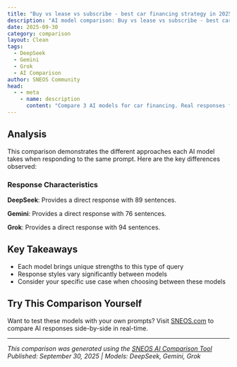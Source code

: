 ```yaml
---
title: "Buy vs lease vs subscribe - best car financing strategy in 2025"
description: "AI model comparison: Buy vs lease vs subscribe - best car financing strategy in 2025..."
date: 2025-09-30
category: comparison
layout: Clean
tags:
  - DeepSeek
  - Gemini
  - Grok
  - AI Comparison
author: SNEOS Community
head:
  - - meta
    - name: description
      content: "Compare 3 AI models for car financing. Real responses from DeepSeek, Gemini, Grok with detailed analysis."
---
```


<ChatComparison
  title="Buy vs lease vs subscribe - best car financing strategy in 2025"
  prompt="Buy vs lease vs subscribe - best car financing strategy in 2025"
  :responses='{"DeepSeek": "Of course. This is a fantastic question, as the landscape of car \u0022ownership\u0022 is changing rapidly. Here\u2019s a detailed breakdown of Buy vs. Lease vs. Subscribe for 2025, tailored to help you find the best financing strategy.\n\n### The Quick Answer: It Depends on Your Priority\n\n* **Buy (Especially with Cash or a Low-Interest Loan):** Best for long-term cost savings, building equity, and customization. You own a depreciating asset, but it\u0027s *yours*.\n* **Lease:** Best for those who want a new car every 2-4 years with lower monthly payments, predictable costs, and no long-term hassle of selling.\n* **Subscribe:** Best for extreme flexibility, testing different vehicles, or covering short-term needs (6-18 months) where convenience trumps cost.\n\n---\n\n### Deep Dive: The 2025 Perspective\n\n#### 1. Buying (Financing or Cash)\n\nThis is the traditional path of ownership.\n\n* **How it Works:** You finance the vehicle through a loan (or pay cash) and make monthly payments until you own it outright.\n* **2025 Context:** Interest rates are expected to remain higher than the 2020-2021 lows. The used car market has stabilized but is still strong, meaning your trade-in could retain good value. Electric vehicles (EVs) are a major consideration, with new models and evolving technology.\n\n**Pros:**\n* **Long-Term Value:** Once the loan is paid off, you have an asset (though depreciating) and no monthly payment.\n* **No Mileage Limits:** Drive as much as you want.\n* **Total Freedom:** Customize, modify, and use the car as you please.\n* **Builds Equity:** In a stable market, you can build equity faster than the car depreciates, especially if you put a significant down payment.\n\n**Cons:**\n* **Highest Monthly Cost:** Loan payments are typically higher than lease payments for the same car.\n* **Depreciation Risk:** You bear the full brunt of the car\u0027s value loss, which can be steep in the first few years.\n* **Maintenance Responsibility:** All repair costs are yours once the factory warranty expires.\n* **Hassle of Selling:** You are responsible for selling or trading in the car when you\u0027re ready to move on.\n\n**Best For:**\n* Individuals who drive high annual mileage.\n* Those who plan to keep a car for 5\u002B years.\n* People who want to build long-term wealth and avoid perpetual payments.\n* Anyone who customizes their vehicles.\n\n---\n\n#### 2. Leasing\n\nA long-term rental agreement with set terms.\n\n* **How it Works:** You pay for the vehicle\u0027s **depreciation** during the lease term, plus fees and interest. At the end, you return the car or buy it at a predetermined \u0022residual value.\u0022\n* **2025 Context:** Leasing is becoming a smarter play for **Electric Vehicles (EVs)**. EV technology is improving rapidly, causing high depreciation. Leasing shields you from that risk. Also, with a lease, the **lender often qualifies for the EV tax credit** and passes the savings to you as a cap cost reduction, which can be a huge benefit if you don\u0027t qualify for the tax credit personally.\n\n**Pros:**\n* **Lower Monthly Payments:** You\u0027re only paying for the car\u0027s value you \u0022use.\u0022\n* **Drive New Cars Frequently:** Always have the latest technology, safety features, and warranty coverage.\n* **Minimal Downside from Depreciation:** The leasing company takes the risk on the car\u0027s future value.\n* **Hassle-Free Exit:** At the end of the term, you simply return the keys (assuming you\u0027ve stayed within the mileage and wear-and-tear guidelines).\n* **Potential Tax Advantages for Business Use.**\n\n**Cons:**\n* **No Ownership:** Perpetual payments with nothing to show at the end (unless you buy it out).\n* **Mileage Restrictions:** Going over can incur costly penalties.\n* **Wear and Tear Charges:** You may be charged for damages beyond \u0022normal\u0022 wear.\n* **Less Flexibility:** You are locked into a multi-year contract with expensive termination fees.\n* **Customization is Prohibited.**\n\n**Best For:**\n* Those who want a new car every 2-4 years.\n* Drivers with predictable, lower annual mileage.\n* Business users who can write off the lease payments.\n* **Anyone considering an EV in 2025** due to rapid tech obsolescence.\n\n---\n\n#### 3. Subscribing\n\nThe newest, most flexible model, often compared to a \u0022Netflix for cars.\u0022\n\n* **How it Works:** You pay a single, all-inclusive monthly fee to a subscription service (like from a manufacturer\u2014Volvo, Care by Volvo; Porsche, Drive; or a third-party like Autonomy or FINN). This fee typically includes the car, insurance, maintenance, and roadside assistance. Terms are short, often from one month to two years.\n* **2025 Context:** The subscription market is maturing. While some early players struggled, it\u0027s finding its niche. It\u0027s perfect for the \u0022try-before-you-buy\u0022 EV market or for people in life transitions (e.g., short-term work assignments, moving to a new city).\n\n**Pros:**\n* **Ultimate Flexibility:** Commitments can be as short as one month.\n* **All-Inclusive Convenience:** One payment covers car, insurance, and maintenance.\n* **Ability to Swap Vehicles:** Some services allow you to switch between different models (e.g., an SUV for a weekend trip, a sedan for commuting).\n* **Ideal for Life in Flux:** Perfect for temporary needs or testing a new lifestyle.\n\n**Cons:**\n* **Highest Monthly Cost Per Vehicle:** You pay a premium for the convenience and flexibility.\n* **Limited Availability:** Services are often only available in major metropolitan areas.\n* **Less Choice:** You are limited to the fleet of vehicles the service offers.\n* **No Equity Building:** The most expensive way to \u0022use\u0022 a car long-term.\n\n**Best For:**\n* Individuals in temporary living situations (1 year or less).\n* Those who want to test different types of vehicles before committing to a purchase.\n* People who despise the administrative hassle of insurance, registration, and maintenance.\n* Anyone with a short-term, high-need for a specific type of vehicle.\n\n---\n\n### Comparative Table: Buy vs. Lease vs. Subscribe (2025)\n\n| Feature | Buy (Finance) | Lease | Subscribe |\n| :--- | :--- | :--- | :--- |\n| **Monthly Cost** | Highest | Lower | **Highest** (for convenience) |\n| **Term Length** | 3-7 years | 2-4 years | **1 month - 2 years** |\n| **Flexibility** | Low (Sell/Trade) | Medium (Locked-in) | **Very High** |\n| **Long-Term Cost** | **Lowest** | Medium | Highest |\n| **Ownership** | You own the asset | No ownership | No ownership |\n| **Mileage** | Unlimited | Restricted | Often Restricted |\n| **Maintenance** | Your responsibility | Covered under warranty | **Typically Included** |\n| **Insurance** | Your responsibility | Your responsibility | **Typically Included** |\n| **Best For 2025** | Long-term owners, high-mileage drivers | EV shoppers, tech enthusiasts | Life transitions, flexibility seekers |\n\n### Final Recommendation \u0026 Strategic Scenarios for 2025\n\n* **Scenario 1: The Long-Term Planner \u0026 Value Seeker**\n \u003E **Strategy: BUY (with a strong down payment).** If you find a car you love and plan to drive it for 5\u002B years, financing (especially if you can secure a promotional rate) is still the most financially sound decision. You\u0027ll own a paid-off asset and enjoy years of payment-free driving.\n\n* **Scenario 2: The Tech-Savvy EV Adopter**\n \u003E **Strategy: LEASE.** With EV battery tech and software improving so quickly, the model you buy today could be outdated in 3 years. Leasing an EV in 2025 protects you from this depreciation cliff and often makes the $7,500 tax credit accessible regardless of your tax liability. It\u0027s a hedge against technological obsolescence.\n\n* **Scenario 3: The Urban Professional in Transition**\n \u003E **Strategy: SUBSCRIBE.** If you\u0027ve just moved to a new city for a one-year job contract, or are waiting for a custom-ordered car to arrive, a subscription provides the perfect, hassle-free bridge. The high monthly cost is justified by the short-term need and all-inclusive convenience.\n\n* **Scenario 4: The \u0022I Just Want a New Car Without the Headache\u0022 Driver**\n \u003E **Strategy: LEASE.** If your priority is always having a new, warrantied car with lower monthly payments and you don\u0027t drive more than 12,000-15,000 miles a year, leasing remains the classic and best choice.\n\n**The Bottom Line:** There is no one \u0022best\u0022 strategy\u2014only the best strategy *for you*. In 2025, align your choice with your financial goals, your desire for flexibility, and your view on the rapidly evolving automotive technology, particularly with EVs.", "Gemini": "Predicting the \u0022best\u0022 car financing strategy for 2025 is impossible with 100% accuracy, as it depends on various factors that are currently uncertain. However, we can analyze the trends and variables to make an informed prediction:\n\n**Factors Influencing the Best Strategy in 2025:**\n\n* **Interest Rates:** Rising or falling interest rates will drastically impact the attractiveness of buying vs. leasing.\n* **Used Car Market:** The value of used cars directly affects trade-in value (buying) and lease-end purchase options.\n* **Electric Vehicle (EV) Adoption:** Rapid EV adoption could make leasing more appealing due to rapidly evolving technology and battery advancements.\n* **Government Incentives:** Tax credits and rebates for EVs and new vehicles can sway the buy/lease decision.\n* **Subscription Model Evolution:** The availability, pricing, and features of car subscription services will play a crucial role.\n* **Inflation and Economic Conditions:** General economic stability and inflation rates will affect affordability and consumer confidence.\n* **Individual Circumstances:** Your driving habits, financial situation, credit score, and personal preferences are always the most important factors.\n\n**Analysis of Each Option (Buy, Lease, Subscribe) in 2025:**\n\n**1. Buying:**\n\n* **Pros:**\n * **Ownership:** You own the asset and can modify or customize it.\n * **Long-Term Value:** If you keep the car for many years, buying can be more cost-effective.\n * **Equity:** You build equity in the vehicle.\n * **Flexibility:** You can sell the car whenever you want.\n * **No Mileage Restrictions:** Drive as much as you want.\n* **Cons:**\n * **Higher Upfront Costs:** Down payment, taxes, and fees are typically higher.\n * **Depreciation:** Cars lose value over time.\n * **Maintenance and Repairs:** You are responsible for all maintenance and repairs.\n * **Higher Monthly Payments:** Compared to leasing (initially)\n * **Tied to a Single Vehicle:** Less flexibility to change cars based on changing needs.\n\n**Prediction for 2025:** Buying will likely remain a solid option for those who:\n * Plan to keep a car for a long time (7\u002B years).\n * Drive a lot of miles per year.\n * Prefer ownership and customization.\n * Can comfortably afford the higher upfront and monthly costs.\n * Prefer gasoline vehicles and can reliably maintain them.\n\n**2. Leasing:**\n\n* **Pros:**\n * **Lower Monthly Payments:** Generally lower than loan payments (initially).\n * **Lower Upfront Costs:** Typically smaller down payments.\n * **Drive a New Car More Often:** Enjoy the latest models every few years.\n * **Warranty Coverage:** Most maintenance is covered under the manufacturer\u0027s warranty during the lease term.\n * **Tax Advantages (for businesses):** Potential tax deductions for business use.\n* **Cons:**\n * **No Ownership:** You never own the car.\n * **Mileage Restrictions:** Penalties for exceeding the allowed mileage.\n * **Wear and Tear Charges:** Fees for excessive wear and tear.\n * **Limited Customization:** Restricted modifications to the vehicle.\n * **Higher Long-Term Cost:** Leasing is often more expensive than buying in the long run.\n * **Early Termination Penalties:** Expensive to end the lease early.\n\n**Prediction for 2025:** Leasing could be particularly attractive for:\n * People who like to drive new cars every few years.\n * Those who drive relatively low mileage.\n * Individuals who want lower monthly payments.\n * Early adopters of EVs (allowing them to upgrade as technology evolves).\n * Uncertain about future technology advancements in the automotive field.\n\n**3. Subscription:**\n\n* **Pros:**\n * **All-Inclusive:** Monthly fee covers insurance, maintenance, and often roadside assistance.\n * **Flexibility:** Ability to swap vehicles based on needs (e.g., SUV for a road trip, sedan for commuting).\n * **Short-Term Commitment:** Shorter commitment compared to leases or loans.\n * **Hassle-Free:** Simplified process compared to buying or leasing.\n* **Cons:**\n * **High Monthly Costs:** Often more expensive than leasing or buying.\n * **Limited Availability:** Not available in all areas or for all types of vehicles.\n * **Vehicle Limitations:** Limited selection of vehicles available through subscription services.\n * **Mileage Restrictions:** Some subscriptions have mileage limits.\n\n**Prediction for 2025:** Subscription models are poised to become more appealing in 2025 if:\n\n* **Prices become more competitive:** As the market matures and more providers enter, prices are likely to decrease.\n* **Availability expands:** More manufacturers and third-party providers offer subscription services in more locations.\n* **Vehicle selection broadens:** Subscriptions include a wider range of vehicles to meet diverse needs.\n* **EV subscriptions become common:** Addressing concerns about battery degradation and technology advancements.\n* **Services offer more flexibility:** More customization options and shorter commitment periods become available.\n\n**Which is Best in 2025? - A Scenario-Based Approach:**\n\nTo determine the \u0022best\u0022 strategy, consider these scenarios:\n\n* **Scenario 1: High Interest Rates, Stable Used Car Market, Rapid EV Adoption** - Leasing or Subscription might be preferable. High interest rates make buying less attractive, while rapid EV adoption creates uncertainty about long-term ownership. Leasing allows you to stay current with EV technology, and subscription offers ultimate flexibility.\n\n* **Scenario 2: Low Interest Rates, Depressed Used Car Market, Slow EV Adoption** - Buying could be best. Low interest rates make financing more affordable, and a depressed used car market makes leasing less appealing (lower residual values translate to higher lease payments).\n\n* **Scenario 3: Moderate Interest Rates, Strong Used Car Market, Steady EV Adoption, Widespread Subscription Services** - The choice becomes more nuanced and depends heavily on individual preferences. If you value flexibility and don\u0027t mind paying a premium, subscription could be a good option. If you prefer ownership and plan to keep the car for a long time, buying is likely best. Leasing remains a viable option for those who like new cars and drive low mileage.\n\n**Important Considerations for Everyone:**\n\n* **Do your research:** Compare the total cost of ownership for each option, including all fees, taxes, and insurance.\n* **Negotiate:** Negotiate the price of the car, the interest rate on a loan, or the monthly lease payment.\n* **Read the fine print:** Understand all the terms and conditions of your lease or subscription agreement.\n* **Consider your needs:** Think about how you will use the car and choose the option that best fits your lifestyle.\n* **Future Technology:** Electric Vehicle batteries are improving at an accelerated rate, which is driving down prices. As a car is depreciating asset, if batteries double their energy density and are half the price in 4 years, your car will immediately depreciate in value.\n\n**Conclusion:**\n\nThere is no one-size-fits-all answer for the best car financing strategy in 2025. However, by considering the factors discussed above and carefully evaluating your individual needs and circumstances, you can make an informed decision that is right for you. Keep a close watch on automotive and economic trends leading up to 2025 to refine your strategy.\n", "Grok": "Choosing between buying, leasing, or subscribing to a car in 2025 depends on a variety of factors, including your financial situation, driving habits, preferences for ownership, and the evolving trends in the automotive industry. Below, I\u2019ll break down each option, analyze their pros and cons, and provide guidance on the best strategy based on different scenarios.\n\n---\n\n### **1. Buying a Car**\nBuying a car involves paying the full purchase price (either upfront or through financing via a loan) and owning the vehicle outright once the loan is paid off.\n\n#### **Pros:**\n- **Ownership:** You own the car and can keep, modify, or sell it as you wish.\n- **Long-term Cost Savings:** Over time, owning a car can be cheaper than leasing or subscribing, especially if you drive it for many years after paying off the loan.\n- **No Mileage Limits:** You can drive as much as you want without penalties.\n- **Equity:** The car can retain some resale value (though this varies by model, market, and condition).\n- **Customization:** Freedom to modify or personalize the vehicle.\n\n#### **Cons:**\n- **Higher Upfront Costs:** Larger down payment and higher monthly payments if financing.\n- **Depreciation:** Cars lose value over time (often 20-30% in the first year).\n- **Maintenance Costs:** You\u2019re responsible for all repairs and upkeep, which can increase as the car ages.\n- **Insurance Costs:** Full ownership often requires comprehensive coverage, which may be expensive.\n\n#### **Who It\u2019s Best For:**\n- People who plan to keep the car for many years (5\u002B years).\n- Those who drive a lot and don\u2019t want mileage restrictions.\n- Individuals who value ownership and want to build equity or customize their vehicle.\n\n#### **2025 Considerations:**\n- With the rise of electric vehicles (EVs), buying may be more appealing due to federal and state incentives (e.g., tax credits for EVs in the U.S., such as the $7,500 federal credit under the Inflation Reduction Act, if extended or modified by 2025).\n- Interest rates on auto loans may remain high if inflation persists, increasing the cost of financing. As of late 2023, average rates for new car loans were around 6-7% for 60-month terms, and a similar or slightly higher range could be expected in 2025 depending on Federal Reserve policies.\n\n---\n\n### **2. Leasing a Car**\nLeasing is essentially renting a car for a fixed term (typically 2-4 years), with the option to return it, buy it, or lease a new one at the end of the term.\n\n#### **Pros:**\n- **Lower Monthly Payments:** Lease payments are often lower than loan payments because you\u2019re only paying for the car\u2019s depreciation during the lease term.\n- **Access to Newer Models:** You can drive a new car every few years with the latest technology and safety features.\n- **Minimal Maintenance Costs:** Most leases cover the car during its warranty period, so major repairs are often covered.\n- **Tax Benefits (in Some Cases):** If used for business, lease payments may be tax-deductible (consult a tax professional).\n\n#### **Cons:**\n- **No Ownership:** You don\u2019t build equity; at the end of the lease, you return the car unless you buy it out.\n- **Mileage Limits:** Most leases have strict mileage caps (e.g., 10,000-15,000 miles per year), with costly penalties for exceeding them (often $0.15-$0.30 per mile).\n- **Fees and Restrictions:** Early termination fees, excess wear-and-tear charges, and restrictions on modifications can add up.\n- **Long-term Cost:** Leasing repeatedly over many years is generally more expensive than owning.\n\n#### **Who It\u2019s Best For:**\n- People who want a new car every few years and value lower monthly payments.\n- Those who drive less than the mileage limit (e.g., less than 12,000 miles/year).\n- Individuals who don\u2019t want to deal with long-term maintenance or depreciation concerns.\n\n#### **2025 Considerations:**\n- Leasing EVs may become more attractive due to potential loopholes in EV tax credits. For instance, as of 2023, leased EVs can qualify for the $7,500 commercial clean vehicle credit (bypassing income or price caps that apply to purchases), and this could continue into 2025.\n- Rising interest rates may make leasing more appealing compared to financing a purchase, as lease \u201Cmoney factors\u201D (similar to interest rates) are often lower than loan APRs.\n- Automakers might push leasing to move inventory, especially for EVs, as they adapt to stricter emissions regulations and consumer demand shifts.\n\n---\n\n### **3. Car Subscription**\nCar subscription services are a relatively new model, offering flexible access to vehicles for a monthly fee. Unlike leasing, subscriptions often include insurance, maintenance, and the ability to switch vehicles, with shorter commitment periods (sometimes month-to-month). Examples include services like Care by Volvo, Porsche Drive, or third-party providers like Flexdrive.\n\n#### **Pros:**\n- **Flexibility:** Shorter terms (often 1-12 months) and the ability to switch cars or cancel with little notice.\n- **All-Inclusive Costs:** Many subscriptions bundle insurance, maintenance, and roadside assistance into the monthly fee.\n- **No Long-Term Commitment:** Ideal for those unsure about their needs or who want to test different vehicles.\n- **Access to Premium Models:** Some plans offer access to high-end or exotic cars without the cost of ownership.\n\n#### **Cons:**\n- **Higher Costs:** Monthly fees are often significantly higher than lease or loan payments for comparable vehicles.\n- **Limited Availability:** Not all manufacturers or regions offer subscription services.\n- **Mileage Limits:** Similar to leasing, subscriptions often cap mileage, though some plans are more generous.\n- **No Equity:** Like leasing, you don\u2019t build ownership or equity in the vehicle.\n\n#### **Who It\u2019s Best For:**\n- People who value flexibility and don\u2019t want long-term commitments.\n- Those who want to try different vehicles (e.g., testing an EV before committing).\n- Urban dwellers who only need a car occasionally and want an alternative to rentals or ride-sharing.\n\n#### **2025 Considerations:**\n- Car subscriptions are expected to grow in popularity as automakers and third-party providers expand offerings, especially for EVs and autonomous vehicle testing programs.\n- Subscription costs may decrease as competition increases, but they\u2019ll likely remain the most expensive option per mile driven.\n- With urban mobility trends shifting toward shared and on-demand access, subscriptions could become a mainstream option for city residents, supported by advancements in app-based management and vehicle availability.\n\n---\n\n### **Key Factors to Consider in 2025**\n1. **Driving Habits:**\n - High mileage (15,000\u002B miles/year): Buying is likely the best option to avoid penalties.\n - Low mileage (under 10,000 miles/year): Leasing or subscription may work well.\n - Occasional use: Subscription or even ride-sharing might be more cost-effective.\n\n2. **Financial Situation:**\n - If you have cash for a large down payment or can pay outright, buying may save on interest costs.\n - If you prefer lower monthly payments and predictable costs, leasing could be better.\n - If you\u2019re unsure of your needs or income stability, a subscription offers flexibility (at a premium).\n\n3. **Interest Rates and Incentives:**\n - Monitor auto loan rates and lease money factors in 2025. If rates are high (e.g., 7%\u002B for loans), leasing might be cheaper month-to-month.\n - Take advantage of EV incentives, which may favor leasing over buying due to commercial tax credit loopholes.\n\n4. **Vehicle Type and Technology:**\n - EVs and hybrids are becoming more mainstream, with longer ranges and better infrastructure by 2025. Leasing or subscribing to an EV can help you stay current with rapidly evolving tech.\n - If you\u2019re buying, consider resale value\u2014EVs may have uncertain long-term value due to battery degradation, while some gas or hybrid models might hold value better.\n\n5. **Lifestyle and Preferences:**\n - Want to own and customize? Buy.\n - Want new cars and low hassle? Lease.\n - Want flexibility and minimal commitment? Subscribe.\n\n---\n\n### **Cost Comparison Example (Hypothetical for 2025)**\nAssume a mid-range sedan or EV with an MSRP of $40,000 over a 3-year period, with 12,000 miles/year driving.\n\n- **Buying with Financing:**\n - Down Payment: $5,000\n - Loan Amount: $35,000 at 6% interest (60 months)\n - Monthly Payment: ~$677\n - Total Paid over 3 Years: $29,372 (including down payment)\n - Ownership: You own the car (resale value ~$20,000 after 3 years)\n - Additional Costs: Maintenance (~$1,500), insurance (~$3,000)\n - Net Cost after Resale: ~$13,872\n\n- **Leasing:**\n - Down Payment: $2,000\n - Monthly Payment: ~$450 for 36 months\n - Total Paid over 3 Years: $18,200\n - Ownership: None (return car or buy at residual value)\n - Additional Costs: Insurance (~$2,500), potential over-mileage fees\n - Net Cost: ~$20,700 (no equity)\n\n- **Subscription:**\n - Monthly Fee: ~$700 (includes insurance and maintenance)\n - Total Paid over 3 Years: $25,200\n - Ownership: None\n - Additional Costs: Minimal (bundled in fee)\n - Net Cost: ~$25,200 (no equity)\n\n**Takeaway:** Buying often has the lowest net cost if you keep the car long-term and factor in resale value. Leasing saves on monthly payments but costs more over time with no equity. Subscription is the prici"}' 
  published-date="11:26"
/>

## Analysis

This comparison demonstrates the different approaches each AI model takes when responding to the same prompt. Here are the key differences observed:

### Response Characteristics

**DeepSeek**: Provides a direct response with 89 sentences. 

**Gemini**: Provides a direct response with 76 sentences. 

**Grok**: Provides a direct response with 94 sentences. 

## Key Takeaways

- Each model brings unique strengths to this type of query
- Response styles vary significantly between models
- Consider your specific use case when choosing between these models

## Try This Comparison Yourself

Want to test these models with your own prompts? Visit [SNEOS.com](https://sneos.com) to compare AI responses side-by-side in real-time.

---

*This comparison was generated using the [SNEOS AI Comparison Tool](https://sneos.com)*
*Published: September 30, 2025 | Models: DeepSeek, Gemini, Grok*
